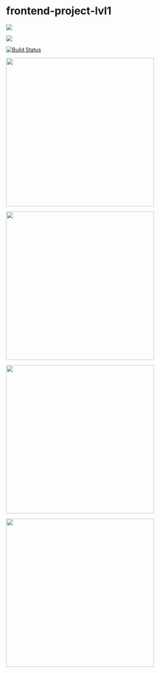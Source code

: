 # frontend-project-lvl1
<a href="https://codeclimate.com/github/codeclimate/codeclimate/maintainability"><img src="https://api.codeclimate.com/v1/badges/a99a88d28ad37a79dbf6/maintainability" /></a>

<a href="https://codeclimate.com/github/codeclimate/codeclimate/test_coverage"><img src="https://api.codeclimate.com/v1/badges/a99a88d28ad37a79dbf6/test_coverage" /></a>

[![Build Status](https://travis-ci.org/Irinagracheva/frontend-project-lvl1.svg?branch=master)](https://travis-ci.org/Irinagracheva/frontend-project-lvl1)

<a href="https://asciinema.org/a/kHdsTrzd55JiPieZiVfXx52EQ" target="_blank"><img src="https://asciinema.org/a/kHdsTrzd55JiPieZiVfXx52EQ.svg" width="400"/></a>

<a href="https://asciinema.org/a/3Xbf62WvaeLsXezmnMtr4apuy" target="_blank"><img src="https://asciinema.org/a/3Xbf62WvaeLsXezmnMtr4apuy.svg" width="400"/></a>

<a href="https://asciinema.org/a/30MpaU9PyiAlnkBv3iSjvZOyL" target="_blank"><img src="https://asciinema.org/a/30MpaU9PyiAlnkBv3iSjvZOyL.svg" width="400"/></a>

<a href="https://asciinema.org/a/We4lzx6JDY0cQLtGiWsMeFPBS" target="_blank"><img src="https://asciinema.org/a/We4lzx6JDY0cQLtGiWsMeFPBS.svg" width="400"/></a>
